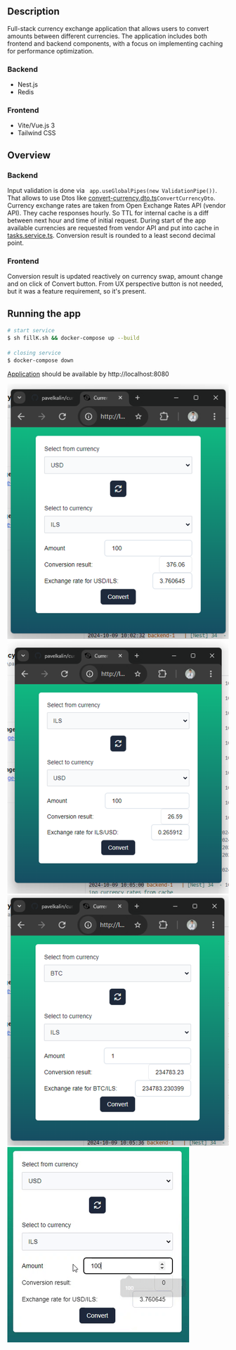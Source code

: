 ## Description

Full-stack currency exchange application that allows users to convert amounts between
different currencies. The application includes both frontend and backend components, with a
focus on implementing caching for performance optimization.

### Backend

* Nest.js
* Redis

### Frontend

* Vite/Vue.js 3
* Tailwind CSS

## Overview

### Backend

Input validation is done via ``` app.useGlobalPipes(new ValidationPipe())```. 
That allows to use Dtos like [convert-currency.dto.ts](src%2Fapp%2Fapi%2Fdto%2Fconvert-currency.dto.ts)```ConvertCurrencyDto```.
Currency exchange rates are taken from Open Exchange Rates API (vendor API). They cache responses hourly. 
So TTL for internal cache is a diff between next hour and time of initial request.
During start of the app available currencies are requested from vendor API and put into cache in
[tasks.service.ts](src%2Fapp%2Fcron-jobs%2Ftasks.service.ts).
Conversion result is rounded to a least second decimal point. 

### Frontend

Conversion result is updated reactively on currency swap, amount change and on click of Convert button.
From UX perspective button is not needed, but it was a feature requirement, so it's present.


## Running the app

```bash
# start service
$ sh fillK.sh && docker-compose up --build

# closing service
$ docker-compose down
```
[Application](http://localhost:8080) should be available by http://localhost:8080

![img.png](img.png)
![img_1.png](img_1.png)
![img_2.png](img_2.png)
![img.gif](img.gif)